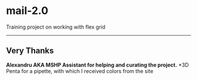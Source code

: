 # mail-2.0
Training project on working with flex grid
____
## Very Thanks
**Alexandru AKA MSHP Assistant for helping and curating the project.**
*3D Penta for a pipette, with which I received colors from the site
